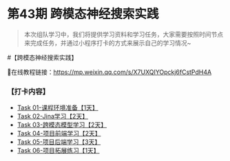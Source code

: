 # 第43期 跨模态神经搜索实践

> 本次组队学习中，我们将提供学习资料和学习任务，大家需要按照时间节点来完成任务，并通过小程序打卡的方式来展示自己的学习情况~

#【跨模态神经搜索实践】

🍄在线教程链接：https://mp.weixin.qq.com/s/X7UXQIYOpckj6fCstPdH4A  



### 【打卡内容】

* [Task 01-课程环境准备【1天】](docs/vced_43/task01.md) 
* [Task 02-Jina学习【2天】](docs/vced_43/task02.md) 
* [Task 03-跨模态模型学习【2天】](docs/vced_43/task03.md)
* [Task 04-项目前端学习【2天】](docs/vced_43/task04.md)
* [Task 05-项目后端学习【3天】](docs/vced_43/task05.md)
* [Task 06-项目拓展练习【1天】](docs/vced_43/task06.md)


